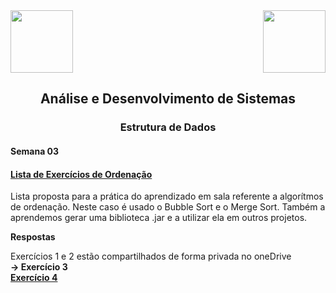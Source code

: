 <div>
  <img src="https://www.fateczl.edu.br/assets/logos/fatec-zl.png" height=100>
  <img src="https://www.fateczl.edu.br/assets/logos/novo-logo-colorido.png" align="right" height=100>
</div>

<h2 align="center">Análise e Desenvolvimento de Sistemas</h2>
<h3 align="center">Estrutura de Dados</h3>
<h4>Semana 03</h4>

<h4>
  
[Lista de Exercícios de Ordenação](https://github.com/leo-gremes-ads/ED_S03_E03_Lib-Bubble-Merge/blob/main/Ordenacao%20Bubble%20Sort%20e%20Merge%20Sort%20Lista%201.pdf)
</h4>

Lista proposta para a prática do aprendizado em sala referente a algorítmos de ordenação. Neste caso é usado o Bubble Sort e o Merge Sort. Também a aprendemos gerar uma biblioteca .jar e a utilizar ela em outros projetos.


<b>Respostas<br>
  
</b>Exercícios 1 e 2 estão compartilhados de forma privada no oneDrive<b><br>
-> Exercício 3<br>
[Exercício 4](https://github.com/leo-gremes-ads/ED_S03_E04_Usando-Libs)
</b>
